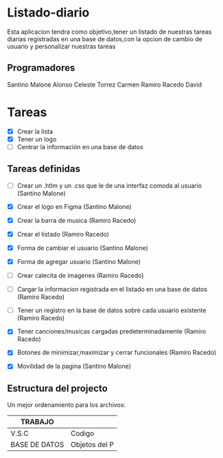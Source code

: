 # Listado-diario

Esta aplicacion tendra como objetivo,tener un listado de nuestras tareas diarias registradas en una base de datos,con la opcion de cambio de usuario y personalizar nuestras tareas


## Programadores
Santino Malone Alonso
Celeste Torrez Carmen 
Ramiro Racedo David


# Tareas

 - [x] Crear la lista
 - [x] Tener un logo
 - [ ] Centrar la información en una base de datos

## Tareas definidas

 - [ ] Crear un .htlm y un .css que le de una interfaz comoda al usuario (Santino Malone)
 - [x] Crear el logo en Figma (Santino Malone)
 - [x] Crear la barra de musica (Ramiro Racedo)
 - [x] Crear el listado (Ramiro Racedo)
 - [x] Forma de cambiar el usuario (Santino Malone)
 - [x] Forma de agregar usuario (Santino Malone)
 - [ ] Crear calecita de imagenes (Ramiro Racedo)
 - [ ] Cargar la informacion registrada en el listado en una base de datos (Ramiro Racedo)
 - [ ] Tener un registro en la base de datos sobre cada usuario existente (Ramiro Racedo)
 - [x] Tener canciones/musicas cargadas predeterminadamente (Ramiro Racedo)
 - [x] Botones de minimizar,maximizar y cerrar funcionales (Ramiro Racedo)
 - [x] Movilidad de la pagina (Santino Malone)


## Estructura del projecto

Un mejor ordenamiento para los archivos:

|    TRABAJO    |               |
| ------------- | ------------- |
| V.S.C         | Codigo        |
| BASE DE DATOS | Objetos del P |
